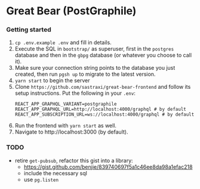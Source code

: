 # Great Bear (PostGraphile)

### Getting started

1. `cp .env.example .env` and fill in details.
2. Execute the SQL in `bootstrap/` as superuser, first in the `postgres` database and then in the `gbpg` database (or whatever you choose to call it).
3. Make sure your connection string points to the database you just created, then run `pgsh up` to migrate to the latest version.
4. `yarn start` to begin the server
5. Clone `https://github.com/sastraxi/great-bear-frontend` and follow its setup instructions. Put the following in your `.env`:
    ```
    REACT_APP_GRAPHQL_VARIANT=postgraphile
    REACT_APP_GRAPHQL_URL=http://localhost:4000/graphql # by default
    REACT_APP_SUBSCRIPTION_URL=ws://localhost:4000/graphql # by default
    ```
6. Run the frontend with `yarn start` as well.
7. Navigate to http://localhost:3000 (by default).

### TODO

* retire `get-pubsub`, refactor this gist into a library:
  * https://gist.github.com/benjie/839740697f5a1c46ee8da98a1efac218
  * include the necessary sql
  * use `pg.listen`
